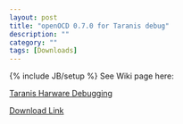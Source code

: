 ```yaml
---
layout: post
title: "openOCD 0.7.0 for Taranis debug"
description: ""
category: ""
tags: [Downloads]
---
```

{% include JB/setup %}
See Wiki page here:

[Taranis Harware Debugging](https://github.com/opentx/opentx/wiki/Taranis-Hardware-Debugging)

[Download Link](http://downloads.open-tx.org/tools/openocd-0.7.0.zip)
